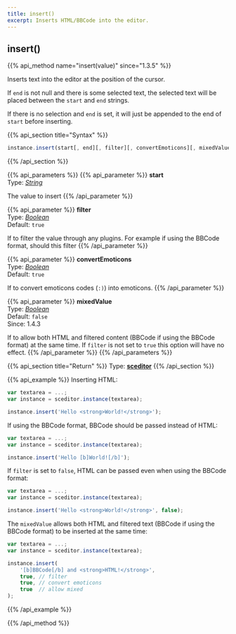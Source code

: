 ```yaml
---
title: insert()
excerpt: Inserts HTML/BBCode into the editor.
---
```

## insert()

{{% api_method name="insert(value)" since="1.3.5" %}}

Inserts text into the editor at the position of the cursor.

If `end` is not null and there is some selected text, the selected text will be placed between the `start` and `end` strings.

If there is no selection and `end` is set, it will just be appended to the end of `start` before inserting.


{{% api_section title="Syntax" %}}
```js
instance.insert(start[, end][, filter][, convertEmoticons][, mixedValue]);
```
{{% /api_section %}}


{{% api_parameters %}}
{{% api_parameter %}}
**start**  
Type: *[String](/api/types/#string)*

The value to insert
{{% /api_parameter %}}

{{% api_parameter %}}
**filter**  
Type: *[Boolean](/api/types/#bool)*  
Default: `true`

If to filter the value through any plugins. For example if using the BBCode format, should this filter 
{{% /api_parameter %}}

{{% api_parameter %}}
**convertEmoticons**  
Type: *[Boolean](/api/types/#bool)*  
Default: `true`

If to convert emoticons codes (`:)`) into emoticons.
{{% /api_parameter %}}

{{% api_parameter %}}
**mixedValue**  
Type: *[Boolean](/api/types/#bool)*  
Default: `false`  
Since: 1.4.3

If to allow both HTML and filtered content (BBCode if using the BBCode format) at the same time. If `filter` is not set to `true` this option will have no effect.
{{% /api_parameter %}}
{{% /api_parameters %}}


{{% api_section title="Return" %}}
Type: **[sceditor](/api/types/#sceditor)**
{{% /api_section %}}


{{% api_example %}}
Inserting HTML:

```js
var textarea = ...;
var instance = sceditor.instance(textarea);

instance.insert('Hello <strong>World!</strong>');
```

If using the BBCode format, BBCode should be passed instead of HTML:

```js
var textarea = ...;
var instance = sceditor.instance(textarea);

instance.insert('Hello [b]World![/b]');
```

If `filter` is set to `false`, HTML can be passed even when using the BBCode format:

```js
var textarea = ...;
var instance = sceditor.instance(textarea);

instance.insert('Hello <strong>World!</strong>', false);
```

The `mixedValue` allows both HTML and filtered text (BBCode if using the BBCode format) to be inserted at the same time:

```js
var textarea = ...;
var instance = sceditor.instance(textarea);

instance.insert(
    '[b]BBCode[/b] and <strong>HTML!</strong>',
    true, // filter
    true, // convert emoticons
    true  // allow mixed
);
```
{{% /api_example %}}

{{% /api_method %}}
